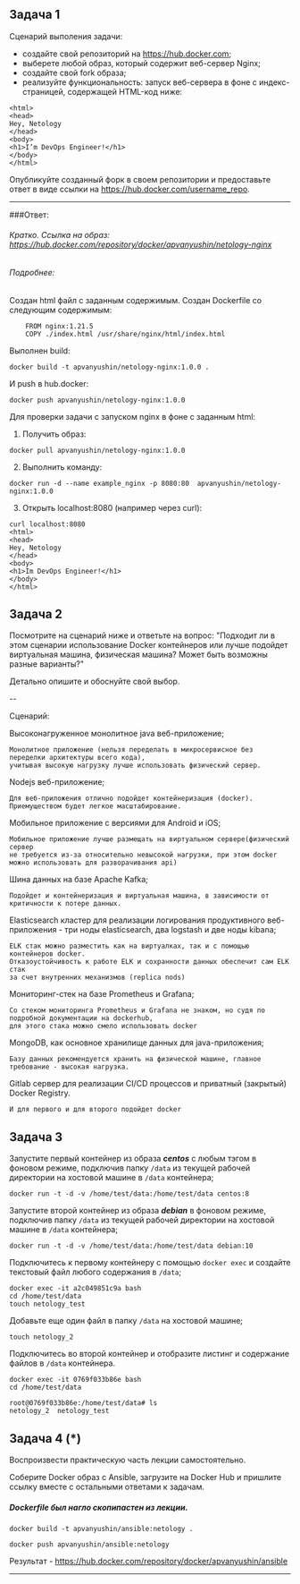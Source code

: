 ## Задача 1

Сценарий выполения задачи:

- создайте свой репозиторий на https://hub.docker.com;
- выберете любой образ, который содержит веб-сервер Nginx;
- создайте свой fork образа;
- реализуйте функциональность:
запуск веб-сервера в фоне с индекс-страницей, содержащей HTML-код ниже:
```
<html>
<head>
Hey, Netology
</head>
<body>
<h1>I’m DevOps Engineer!</h1>
</body>
</html>
```
Опубликуйте созданный форк в своем репозитории и предоставьте ответ в виде ссылки на https://hub.docker.com/username_repo.
*** 
###Ответ:
###### Кратко. Ссылка на образ: https://hub.docker.com/repository/docker/apvanyushin/netology-nginx

###### Подробнее:
Создан html файл с заданным содержимым.
Создан Dockerfile со следующим содержимым:
```
    FROM nginx:1.21.5
    COPY ./index.html /usr/share/nginx/html/index.html
```
Выполнен build:
```
docker build -t apvanyushin/netology-nginx:1.0.0 .
```
И push в hub.docker:
```
docker push apvanyushin/netology-nginx:1.0.0
```
Для проверки задачи с запуском nginx в фоне с заданным html:
1. Получить образ:
```
docker pull apvanyushin/netology-nginx:1.0.0
```
2. Выполнить команду:
```
docker run -d --name example_nginx -p 8080:80  apvanyushin/netology-nginx:1.0.0
```
3. Открыть localhost:8080 (например через curl):
```
curl localhost:8080
<html>
<head>
Hey, Netology
</head>
<body>
<h1>Im DevOps Engineer!</h1>
</body>
</html>
```



## Задача 2

Посмотрите на сценарий ниже и ответьте на вопрос:
"Подходит ли в этом сценарии использование Docker контейнеров или лучше подойдет виртуальная машина, физическая машина? Может быть возможны разные варианты?"

Детально опишите и обоснуйте свой выбор.

--

Сценарий:

Высоконагруженное монолитное java веб-приложение;
    
    Монолитное приложение (нельзя переделать в микросервисное без переделки архитектуры всего кода), 
    учитывая высокую нагрузку лучше использовать физический сервер. 
    
Nodejs веб-приложение;

    Для веб-приложения отлично подойдет контейнеризация (docker). Приемуществом будет легкое масштабирование. 
Мобильное приложение c версиями для Android и iOS;
    
    Мобильное приложение лучше размещать на виртуальном сервере(физический сервер 
    не требуется из-за относительно невысокой нагрузки, при этом docker можно использовать для разворачивания api) 
Шина данных на базе Apache Kafka;

    Подойдет и контейнеризация и виртуальная машина, в зависимости от критичности к потере данных. 

Elasticsearch кластер для реализации логирования продуктивного веб-приложения - три ноды elasticsearch, два logstash и две ноды kibana;

    ELK стак можно разместить как на виртуалках, так и с помощью контейнеров docker. 
    Отказоустойчивость к работе ELK и сохранности данных обеспечит сам ELK стак 
    за счет внутренних механизмов (replica nods)
Мониторинг-стек на базе Prometheus и Grafana;

    Со стеком мониторинга Prometheus и Grafana не знаком, но судя по подробной документации на dockerhub,
    для этого стака можно смело использовать docker
    
    

MongoDB, как основное хранилище данных для java-приложения;

    Базу данных рекомендуется хранить на физической машине, главное требование - высокая нагрузка.
Gitlab сервер для реализации CI/CD процессов и приватный (закрытый) Docker Registry.

    И для первого и для второго подойдет docker

## Задача 3

Запустите первый контейнер из образа ***centos*** c любым тэгом в фоновом режиме, подключив папку ```/data``` из текущей рабочей директории на хостовой машине в ```/data``` контейнера;

    docker run -t -d -v /home/test/data:/home/test/data centos:8

Запустите второй контейнер из образа ***debian*** в фоновом режиме, подключив папку ```/data``` из текущей рабочей директории на хостовой машине в ```/data``` контейнера;

    docker run -t -d -v /home/test/data:/home/test/data debian:10
Подключитесь к первому контейнеру с помощью ```docker exec``` и создайте текстовый файл любого содержания в ```/data```;

    docker exec -it a2c049851c9a bash
    cd /home/test/data
    touch netology_test
Добавьте еще один файл в папку ```/data``` на хостовой машине;

    touch netology_2
Подключитесь во второй контейнер и отобразите листинг и содержание файлов в ```/data``` контейнера.
     
    docker exec -it 0769f033b86e bash
    cd /home/test/data
    
    root@0769f033b86e:/home/test/data# ls
    netology_2  netology_test
## Задача 4 (*)

Воспроизвести практическую часть лекции самостоятельно.

Соберите Docker образ с Ansible, загрузите на Docker Hub и пришлите ссылку вместе с остальными ответами к задачам.

##### Dockerfile был нагло скопипастен из лекции.

    docker build -t apvanyushin/ansible:netology .

    docker push apvanyushin/ansible:netology
Результат - https://hub.docker.com/repository/docker/apvanyushin/ansible

---